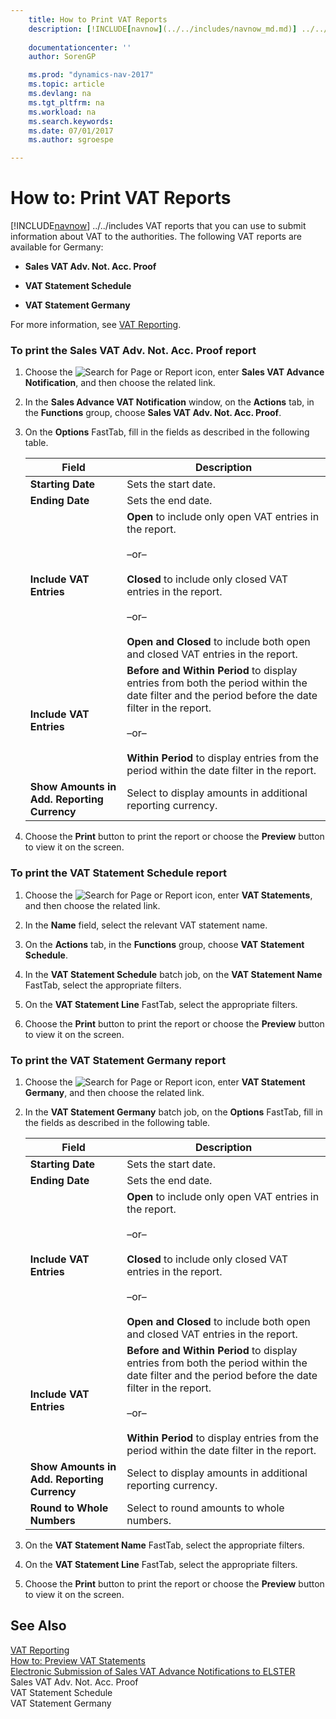 ```yaml
---
    title: How to Print VAT Reports 
    description: [!INCLUDE[navnow](../../includes/navnow_md.md)] ../../includes VAT reports that you can use to submit information about VAT to the authorities. The following VAT reports are available for Germany:
    
    documentationcenter: ''
    author: SorenGP

    ms.prod: "dynamics-nav-2017"
    ms.topic: article
    ms.devlang: na
    ms.tgt_pltfrm: na
    ms.workload: na
    ms.search.keywords:
    ms.date: 07/01/2017
    ms.author: sgroespe

---
```

# How to: Print VAT Reports
[!INCLUDE[navnow](../../includes/navnow_md.md)] ../../includes VAT reports that you can use to submit information about VAT to the authorities. The following VAT reports are available for Germany:  
  
-   **Sales VAT Adv. Not. Acc. Proof**  
  
-   **VAT Statement Schedule**  
  
-   **VAT Statement Germany**  
  
 For more information, see [VAT Reporting](vat-reporting.md).  
  
### To print the Sales VAT Adv. Not. Acc. Proof report  
  
1.  Choose the ![Search for Page or Report](media/ui-search/search_small.png "Search for Page or Report icon") icon, enter **Sales VAT Advance Notification**, and then choose the related link.  
  
2.  In the **Sales Advance VAT Notification** window, on the **Actions** tab, in the **Functions** group, choose **Sales VAT Adv. Not. Acc. Proof**.  
  
3.  On the **Options** FastTab, fill in the fields as described in the following table.  
  
    |Field|Description|  
    |---------------------------------|---------------------------------------|  
    |**Starting Date**|Sets the start date.|  
    |**Ending Date**|Sets the end date.|  
    |**Include VAT Entries**|**Open** to include only open VAT entries in the report.<br /><br /> –or–<br /><br /> **Closed** to include only closed VAT entries in the report.<br /><br /> –or–<br /><br /> **Open and Closed** to include both open and closed VAT entries in the report.|  
    |**Include VAT Entries**|**Before and Within Period** to display entries from both the period within the date filter and the period before the date filter in the report.<br /><br /> –or–<br /><br /> **Within Period** to display entries from the period within the date filter in the report.|  
    |**Show Amounts in Add. Reporting Currency**|Select to display amounts in additional reporting currency.|  
  
4.  Choose the **Print** button to print the report or choose the **Preview** button to view it on the screen.  
  
### To print the VAT Statement Schedule report  
  
1.  Choose the ![Search for Page or Report](media/ui-search/search_small.png "Search for Page or Report icon") icon, enter **VAT Statements**, and then choose the related link.  
  
2.  In the **Name** field, select the relevant VAT statement name.  
  
3.  On the **Actions** tab, in the **Functions** group, choose **VAT Statement Schedule**.  
  
4.  In the **VAT Statement Schedule** batch job, on the **VAT Statement Name** FastTab, select the appropriate filters.  
  
5.  On the **VAT Statement Line** FastTab, select the appropriate filters.  
  
6.  Choose the **Print** button to print the report or choose the **Preview** button to view it on the screen.  
  
### To print the VAT Statement Germany report  
  
1.  Choose the ![Search for Page or Report](media/ui-search/search_small.png "Search for Page or Report icon") icon, enter **VAT Statement Germany**, and then choose the related link.  
  
2.  In the **VAT Statement Germany** batch job, on the **Options** FastTab, fill in the fields as described in the following table.  
  
    |Field|Description|  
    |---------------------------------|---------------------------------------|  
    |**Starting Date**|Sets the start date.|  
    |**Ending Date**|Sets the end date.|  
    |**Include VAT Entries**|**Open** to include only open VAT entries in the report.<br /><br /> –or–<br /><br /> **Closed** to include only closed VAT entries in the report.<br /><br /> –or–<br /><br /> **Open and Closed** to include both open and closed VAT entries in the report.|  
    |**Include VAT Entries**|**Before and Within Period** to display entries from both the period within the date filter and the period before the date filter in the report.<br /><br /> –or–<br /><br /> **Within Period** to display entries from the period within the date filter in the report.|  
    |**Show Amounts in Add. Reporting Currency**|Select to display amounts in additional reporting currency.|  
    |**Round to Whole Numbers**|Select to round amounts to whole numbers.|  
  
3.  On the **VAT Statement Name** FastTab, select the appropriate filters.  
  
4.  On the **VAT Statement Line** FastTab, select the appropriate filters.  
  
5.  Choose the **Print** button to print the report or choose the **Preview** button to view it on the screen.  
  
## See Also  
 [VAT Reporting](vat-reporting.md)   
 [How to: Preview VAT Statements](how-to-preview-vat-statements.md)   
 [Electronic Submission of Sales VAT Advance Notifications to ELSTER](electronic-submission-of-sales-vat-advance-notifications-to-elster.md)   
 Sales VAT Adv. Not. Acc. Proof   
 VAT Statement Schedule   
 VAT Statement Germany
